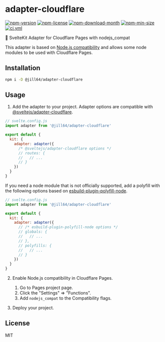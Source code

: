 <!----- BEGIN GHOST DOCS HEADER ----->

# adapter-cloudflare

<!----- BEGIN GHOST DOCS BADGES -----><a href="https://npmjs.com/package/@jill64/adapter-cloudflare"><img src="https://img.shields.io/npm/v/@jill64/adapter-cloudflare" alt="npm-version" /></a> <a href="https://npmjs.com/package/@jill64/adapter-cloudflare"><img src="https://img.shields.io/npm/l/@jill64/adapter-cloudflare" alt="npm-license" /></a> <a href="https://npmjs.com/package/@jill64/adapter-cloudflare"><img src="https://img.shields.io/npm/dm/@jill64/adapter-cloudflare" alt="npm-download-month" /></a> <a href="https://npmjs.com/package/@jill64/adapter-cloudflare"><img src="https://img.shields.io/bundlephobia/min/@jill64/adapter-cloudflare" alt="npm-min-size" /></a> <a href="https://github.com/jill64/adapter-cloudflare/actions/workflows/ci.yml"><img src="https://github.com/jill64/adapter-cloudflare/actions/workflows/ci.yml/badge.svg" alt="ci.yml" /></a><!----- END GHOST DOCS BADGES ----->

🔌 SvelteKit Adapter for Cloudflare Pages with nodejs_compat

<!----- END GHOST DOCS HEADER ----->

This adapter is based on [Node.js compatibility](https://developers.cloudflare.com/workers/runtime-apis/nodejs/) and allows some node modules to be used with Cloudflare Pages.

## Installation

```sh
npm i -D @jill64/adapter-cloudflare
```

## Usage

1. Add the adapter to your project.
   Adapter options are compatible with [@sveltejs/adapter-cloudflare](https://github.com/sveltejs/kit/blob/master/packages/adapter-cloudflare/index.d.ts).

```js
// svelte.config.js
import adapter from '@jill64/adapter-cloudflare'

export default {
  kit: {
    adapter: adapter({
      /* @sveltejs/adapter-cloudflare options */
      // routes: {
      //   // ...
      // }
    })
  }
}
```

If you need a node module that is not officially supported, add a polyfill with the following options based on [esbuild-plugin-polyfill-node](https://github.com/cyco130/esbuild-plugin-polyfill-node#esbuild-plugin-polyfill-node).

```js
// svelte.config.js
import adapter from '@jill64/adapter-cloudflare'

export default {
  kit: {
    adapter: adapter({
      // /* esbuild-plugin-polyfill-node options */
      // globals: {
      //   // ...
      // },
      // polyfills: {
      //   // ...
      // }
    })
  }
}
```

2. Enable Node.js compatibility in Cloudflare Pages.

   1. Go to Pages project page.
   2. Click the "Settings" => "Functions".
   3. Add `nodejs_compat` to the Compatibility flags.

3. Deploy your project.

<!----- BEGIN GHOST DOCS FOOTER ----->

## License

MIT

<!----- END GHOST DOCS FOOTER ----->
